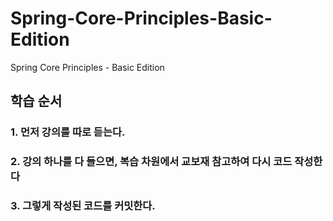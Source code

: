 # Spring-Core-Principles-Basic-Edition
Spring Core Principles - Basic Edition

## 학습 순서
### 1. 먼저 강의를 따로 듣는다.
### 2. 강의 하나를 다 들으면, 복습 차원에서 교보재 참고하여 다시 코드 작성한다
### 3. 그렇게 작성된 코드를 커밋한다.
